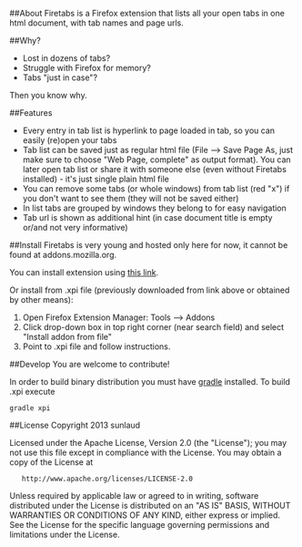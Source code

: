 ##About
Firetabs is a Firefox extension that lists all your open tabs in one html document, with tab names and page urls.


##Why?
* Lost in dozens of tabs?
* Struggle with Firefox for memory?
* Tabs "just in case"?

Then you know why.

##Features
* Every entry in tab list is hyperlink to page loaded in tab, so you can easily (re)open your tabs
* Tab list can be saved just as regular html file (File --> Save Page As, just make sure to choose "Web Page, complete" as output format). You can later open tab list or share it with someone else (even without Firetabs installed) - it's just single plain html file
* You can remove some tabs (or whole windows) from tab list (red "x") if you don't want to see them (they will not be saved either)
* In list tabs are grouped by windows they belong to for easy navigation
* Tab url is shown as additional hint (in case document title is empty or/and not very informative)

##Install
Firetabs is very young and hosted only here for now, it cannot be found at addons.mozilla.org.


You can install extension using <a href="https://github.com/sunlaud/Firetabs/raw/dist/firetabs-0.3.xpi">this link</a>.

Or install from .xpi file (previously downloaded from link above or obtained by other means):

1. Open Firefox Extension Manager: Tools --> Addons
2. Click drop-down box in top right corner (near search field) and select "Install addon from file"
3. Point to .xpi file and follow instructions.


##Develop
You are welcome to contribute!

In order to build binary distribution you must have <a href="http://www.gradle.org">gradle</a> installed.
To build .xpi execute

    gradle xpi


##License
   Copyright 2013 sunlaud

   Licensed under the Apache License, Version 2.0 (the "License");
   you may not use this file except in compliance with the License.
   You may obtain a copy of the License at

       http://www.apache.org/licenses/LICENSE-2.0

   Unless required by applicable law or agreed to in writing, software
   distributed under the License is distributed on an "AS IS" BASIS,
   WITHOUT WARRANTIES OR CONDITIONS OF ANY KIND, either express or implied.
   See the License for the specific language governing permissions and
   limitations under the License.

